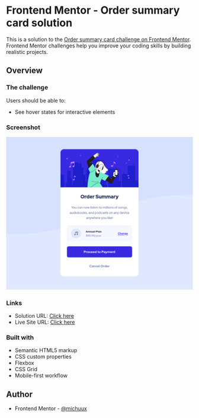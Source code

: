# Frontend Mentor - Order summary card solution 

This is a solution to the [Order summary card challenge on Frontend Mentor](https://www.frontendmentor.io/challenges/order-summary-component-QlPmajDUj). Frontend Mentor challenges help you improve your coding skills by building realistic projects. 


## Overview

### The challenge

Users should be able to:

- See hover states for interactive elements

### Screenshot

![](./screenshot.png)


### Links

- Solution URL: [Click here](https://www.frontendmentor.io/solutions/order-summary-component-x0yNAfDYC)
- Live Site URL: [Click here](https://michuux.github.io/order-summary-component/)


### Built with

- Semantic HTML5 markup
- CSS custom properties
- Flexbox
- CSS Grid
- Mobile-first workflow

## Author

- Frontend Mentor - [@michuux](https://www.frontendmentor.io/profile/yourusername)
